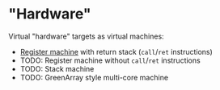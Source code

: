 # "Hardware"

Virtual "hardware" targets as virtual machines:

* [Register machine](./register/) with return stack (`call`/`ret` instructions)
* TODO: Register machine without `call`/`ret` instructions
* TODO: Stack machine
* TODO: GreenArray style multi-core machine
